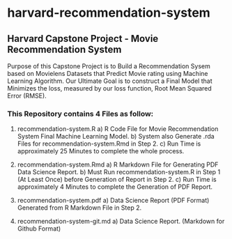 # harvard-recommendation-system
## Harvard Capstone Project - Movie Recommendation System

Purpose of this Capstone Project is to Build a Recommendation Sysem based on Movielens Datasets that Predict Movie rating using Machine Learning Algorithm.  Our Ultimate Goal is to construct a Final Model that Minimizes the loss, measured by our loss function, Root Mean Squared Error (RMSE).

### This Repository contains 4 Files as follow:

1. recommendation-system.R
   a) R Code File for Movie Recommendation System Final Machine Learning Model.
   b) System also Generate .rda Files for recommendation-system.Rmd in Step 2.
   c) Run Time is approximately 25 Minutes to complete the whole process.

2. recommendation-system.Rmd
     a) R Markdown File for Generating PDF Data Science Report.
     b) Must Run recommendation-system.R in Step 1 (At Least Once) before Generation of Report in Step 2.
     c) Run Time is approximately 4 Minutes to complete the Generation of PDF Report.

3. recommendation-system.pdf
     a) Data Science Report (PDF Format) Generated from R Markdown File in Step 2.

4. recommendation-system-git.md
     a) Data Science Report. (Markdown for Github Format)

